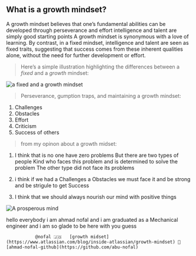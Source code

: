 

## What is a growth mindset?
A growth mindset believes that one’s fundamental abilities can be developed through perseverance and effort intelligence and talent are simply good starting points 
A growth mindset is synonymous with a love of learning.
By contrast, in a fixed mindset, intelligence and talent are seen as fixed traits, suggesting that success comes from these inherent qualities alone, without the need for further development or effort.


> Here’s a simple illustration highlighting the differences between a *fixed* and a *growth* mindset:

![a fixed and a growth mindset](https://3kllhk1ibq34qk6sp3bhtox1-wpengine.netdna-ssl.com/wp-content/uploads/NewGrowthMindset2-240x300.png)

> Perseverance, gumption traps, and maintaining a growth mindset:

1. Challenges 
2. Obstacles
3. Effort
4. Criticism
5. Success of others



> from my opinon about a growth midset:

1. I think that is no one have zero  problems 
But there are two types of people
Kind who faces this problem and is determined to solve the problem
The other type did not face its problems

2. i think if we had a Challenges a Obstacles
we must face it and be strong and be strigule 
to get Success

3. I think that we should always nourish our mind with positive things

![A prosperous mind](https://khabar-news.net/wp-content/uploads/2018/07/IMG-20180709-WA0009.jpg)


hello everybody i am ahmad nofal and i am graduated as a Mechanical engineer and i am so glade to be here with you guess

               @nofal 🇯🇴   [growth midset](https://www.atlassian.com/blog/inside-atlassian/growth-mindset) 🧠 [ahmad-nofal-github](https://github.com/abu-nofal)
